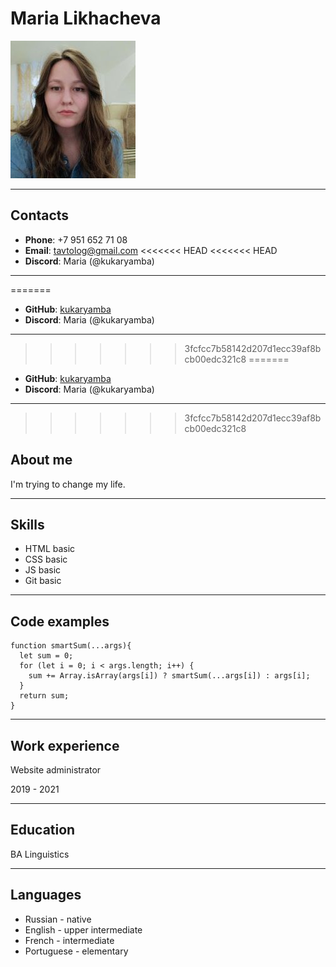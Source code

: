 # Maria Likhacheva
![me, myself and I](img/cv-photo.jpg)

---
## Contacts

- **Phone**: +7 951 652 71 08
- **Email**: tavtolog@gmail.com
<<<<<<< HEAD
<<<<<<< HEAD
- **Discord**: Maria (@kukaryamba)

---

=======
- **GitHub**: [kukaryamba](https://github.com/kukaryamba)
- **Discord**: Maria (@kukaryamba)
---
>>>>>>> 3fcfcc7b58142d207d1ecc39af8bcb00edc321c8
=======
- **GitHub**: [kukaryamba](https://github.com/kukaryamba)
- **Discord**: Maria (@kukaryamba)
---
>>>>>>> 3fcfcc7b58142d207d1ecc39af8bcb00edc321c8
## About me

I'm trying to change my life.

---
## Skills
- HTML basic
- CSS basic
- JS basic
- Git basic
---
## Code examples

```
function smartSum(...args){
  let sum = 0;
  for (let i = 0; i < args.length; i++) {
    sum += Array.isArray(args[i]) ? smartSum(...args[i]) : args[i];
  }
  return sum;
}
```
---
## Work experience
Website administrator

2019 - 2021

---
## Education
BA Linguistics

---
## Languages
- Russian - native
- English - upper intermediate 
- French - intermediate
- Portuguese - elementary
